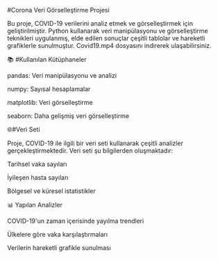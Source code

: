  #Corona Veri Görselleştirme Projesi

Bu proje, COVID-19 verilerini analiz etmek ve görselleştirmek için geliştirilmiştir. Python kullanarak veri manipülasyonu ve görselleştirme teknikleri uygulanmış, elde edilen sonuçlar çeşitli tablolar ve hareketli grafiklerle sunulmuştur. Covid19.mp4 dosyasını indirerek ulaşabilirsiniz.

📚 #Kullanılan Kütüphaneler

pandas: Veri manipülasyonu ve analizi

numpy: Sayısal hesaplamalar

matplotlib: Veri görselleştirme

seaborn: Daha gelişmiş veri görselleştirme

🌐#Veri Seti

Proje, COVID-19 ile ilgili bir veri seti kullanarak çeşitli analizler gerçekleştirmektedir. Veri seti şu bilgilerden oluşmaktadır:

Tarihsel vaka sayıları

İyileşen hasta sayıları

Bölgesel ve küresel istatistikler

📊 Yapılan Analizler

COVID-19'un zaman içerisinde yayılma trendleri

Ülkelere göre vaka karşılaştırmaları

Verilerin hareketli grafikle sunulması
